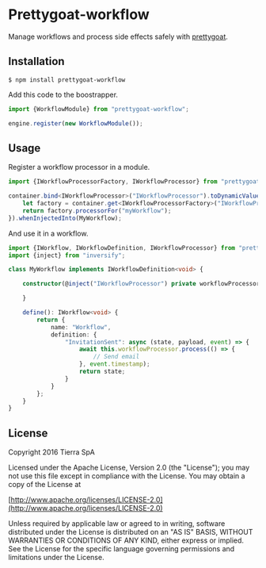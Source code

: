 # Prettygoat-workflow

Manage workflows and process side effects safely with [prettygoat](https://github.com/tierratelematics/prettygoat).

## Installation

`
$ npm install prettygoat-workflow
`

Add this code to the boostrapper.

```typescript
import {WorkflowModule} from "prettygoat-workflow";

engine.register(new WorkflowModule());
```

## Usage

Register a workflow processor in a module.

```typescript
import {IWorkflowProcessorFactory, IWorkflowProcessor} from "prettygoat-workflow";

container.bind<IWorkflowProcessor>("IWorkflowProcessor").toDynamicValue(() => {
    let factory = container.get<IWorkflowProcessorFactory>("IWorkflowProcessorFactory");
    return factory.processorFor("myWorkflow");
}).whenInjectedInto(MyWorkflow);
```

And use it in a workflow.

```typescript
import {IWorkflow, IWorkflowDefinition, IWorkflowProcessor} from "prettygoat-workflow";
import {inject} from "inversify";

class MyWorkflow implements IWorkflowDefinition<void> {

    constructor(@inject("IWorkflowProcessor") private workflowProcessor: IWorkflowProcessor) {

    }

    define(): IWorkflow<void> {
        return {
            name: "Workflow",
            definition: {
                "InvitationSent": async (state, payload, event) => {
                    await this.workflowProcessor.process(() => {
                        // Send email
                    }, event.timestamp);
                    return state;
                }
            }
        };
    }
}
```

## License

Copyright 2016 Tierra SpA

Licensed under the Apache License, Version 2.0 (the "License");
you may not use this file except in compliance with the License.
You may obtain a copy of the License at

[http://www.apache.org/licenses/LICENSE-2.0](http://www.apache.org/licenses/LICENSE-2.0)

Unless required by applicable law or agreed to in writing, software
distributed under the License is distributed on an "AS IS" BASIS,
WITHOUT WARRANTIES OR CONDITIONS OF ANY KIND, either express or implied.
See the License for the specific language governing permissions and
limitations under the License.
